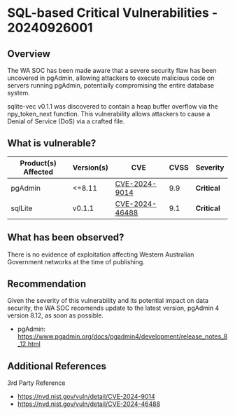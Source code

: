 # SQL-based Critical Vulnerabilities - 20240926001

## Overview

The WA SOC has been made aware that a severe security flaw has been uncovered in pgAdmin, allowing  attackers to execute malicious code on servers running pgAdmin, potentially compromising the entire database system.

sqlite-vec v0.1.1 was discovered to contain a heap buffer overflow via the npy_token_next function. This vulnerability allows attackers to cause a Denial of Service (DoS) via a crafted file.

## What is vulnerable?

| Product(s) Affected | Version(s) | CVE                                                                                                                                       | CVSS          | Severity                                                         |
| ------------------- | ---------- | ----------------------------------------------------------------------------------------------------------------------------------------- | ------------- | ---------------------------------------------------------------- |
| pgAdmin       | <=8.11    | [CVE-2024-9014](https://nvd.nist.gov/vuln/detail/CVE-2024-9014)                                                                         | 9.9           | **Critical**                                     |
| sqlLite     | v0.1.1    | [CVE-2024-46488](https://nvd.nist.gov/vuln/detail/CVE-2024-46488) </br> | 9.1 </br> | **Critical**
## What has been observed?

There is no evidence of exploitation affecting Western Australian Government networks at the time of publishing.

## Recommendation

Given the severity of this vulnerability and its potential impact on data security, the WA SOC recomends update to the latest version, pgAdmin 4 version 8.12, as soon as possible.
- pgAdmin: <https://www.pgadmin.org/docs/pgadmin4/development/release_notes_8_12.html>

## Additional References

3rd Party Reference
- <https://nvd.nist.gov/vuln/detail/CVE-2024-9014>
- <https://nvd.nist.gov/vuln/detail/CVE-2024-46488>

